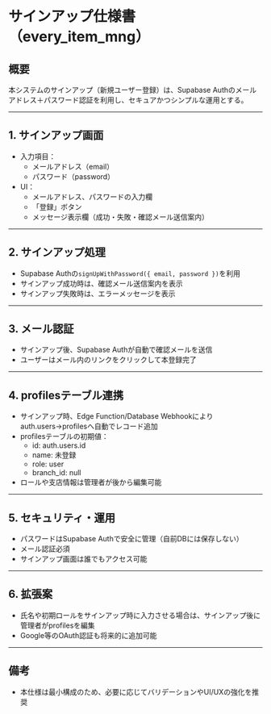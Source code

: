 # サインアップ仕様書（every_item_mng）

## 概要
本システムのサインアップ（新規ユーザー登録）は、Supabase Authのメールアドレス＋パスワード認証を利用し、セキュアかつシンプルな運用とする。

---

## 1. サインアップ画面
- 入力項目：
  - メールアドレス（email）
  - パスワード（password）
- UI：
  - メールアドレス、パスワードの入力欄
  - 「登録」ボタン
  - メッセージ表示欄（成功・失敗・確認メール送信案内）

---

## 2. サインアップ処理
- Supabase Authの`signUpWithPassword({ email, password })`を利用
- サインアップ成功時は、確認メール送信案内を表示
- サインアップ失敗時は、エラーメッセージを表示

---

## 3. メール認証
- サインアップ後、Supabase Authが自動で確認メールを送信
- ユーザーはメール内のリンクをクリックして本登録完了

---

## 4. profilesテーブル連携
- サインアップ時、Edge Function/Database Webhookによりauth.users→profilesへ自動でレコード追加
- profilesテーブルの初期値：
  - id: auth.users.id
  - name: 未登録
  - role: user
  - branch_id: null
- ロールや支店情報は管理者が後から編集可能

---

## 5. セキュリティ・運用
- パスワードはSupabase Authで安全に管理（自前DBには保存しない）
- メール認証必須
- サインアップ画面は誰でもアクセス可能

---

## 6. 拡張案
- 氏名や初期ロールをサインアップ時に入力させる場合は、サインアップ後に管理者がprofilesを編集
- Google等のOAuth認証も将来的に追加可能

---

## 備考
- 本仕様は最小構成のため、必要に応じてバリデーションやUI/UXの強化を推奨
